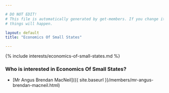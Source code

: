 ```yaml
---

# DO NOT EDIT!
# This file is automatically generated by get-members. If you change it, bad
# things will happen.

layout: default
title: "Economics Of Small States"

---
```


{% include interests/economics-of-small-states.md %}

### Who is interested in Economics Of Small States?


* [Mr Angus Brendan MacNeil]({{ site.baseurl }}/members/mr-angus-brendan-macneil.html)
